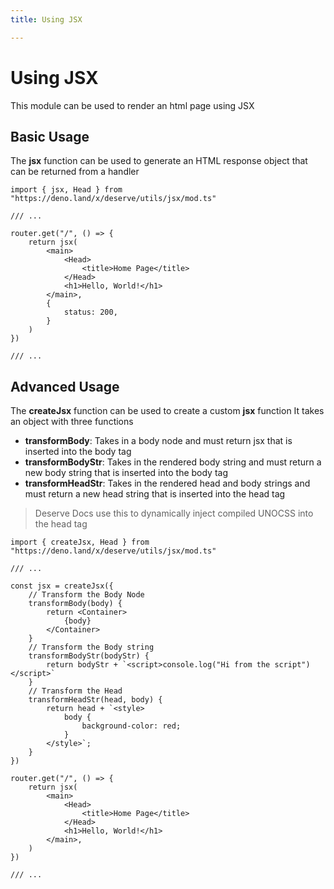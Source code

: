 ```yaml
---
title: Using JSX

---
```


# Using JSX
This module can be used to render an html page using JSX

## Basic Usage
The **jsx** function can be used to generate an HTML
response object that can be returned from a handler

```tsx
import { jsx, Head } from "https://deno.land/x/deserve/utils/jsx/mod.ts"

/// ...

router.get("/", () => {
    return jsx(
        <main>
            <Head>
                <title>Home Page</title>
            </Head>
            <h1>Hello, World!</h1>
        </main>,
        {
            status: 200,
        }
    )
})

/// ...
```

## Advanced Usage
The **createJsx** function can be used to create a custom **jsx** function
It takes an object with three functions

- **transformBody**: Takes in a body node and must return jsx that is inserted into the body tag
- **transformBodyStr**: Takes in the rendered body string and must return a new body string that is inserted into the body tag
- **transformHeadStr**: Takes in the rendered head and body strings and must return a new head string that is inserted into the head tag

> Deserve Docs use this to dynamically inject compiled UNOCSS into the head tag

```tsx
import { createJsx, Head } from "https://deno.land/x/deserve/utils/jsx/mod.ts"

/// ...

const jsx = createJsx({
    // Transform the Body Node
    transformBody(body) {
        return <Container>
            {body}
        </Container>
    }
    // Transform the Body string
    transformBodyStr(bodyStr) {
        return bodyStr + `<script>console.log("Hi from the script")</script>`
    }
    // Transform the Head
    transformHeadStr(head, body) {
        return head + `<style>
            body {
                background-color: red;
            }
        </style>`;
    }
})

router.get("/", () => {
    return jsx(
        <main>
            <Head>
                <title>Home Page</title>
            </Head>
            <h1>Hello, World!</h1>
        </main>,
    )
})

/// ...
```